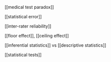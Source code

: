 [[medical test paradox]]

[[statistical error]]

[[inter-rater reliability]]

[[floor effect]], [[ceiling effect]]

[[inferential statistics]] vs [[descriptive statistics]]

[[statistical tests]]
